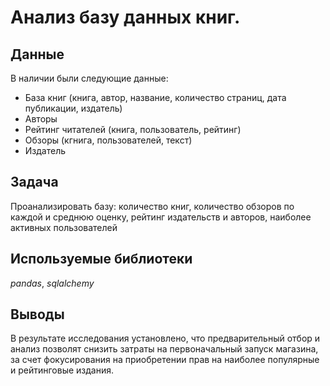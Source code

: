 # Анализ базу данных книг.

 
## Данные

В наличии были следующие данные:
- База книг (книга, автор, название, количество страниц, дата публикации, издатель)
- Авторы
- Рейтинг читателей (книга, пользователь, рейтинг)
- Обзоры (кгнига, пользователей, текст)
- Издатель



## Задача

Проанализировать базу: количество книг, количество обзоров по каждой и среднюю оценку, рейтинг издательств и авторов, наиболее активных пользователей

## Используемые библиотеки
*pandas*, *sqlalchemy*

## Выводы

В результате исследования установлено, что предварительный отбор и анализ позволят снизить затраты на первоначальный запуск магазина, за счет фокусирования на приобретении прав на наиболее популярные и рейтинговые издания.
